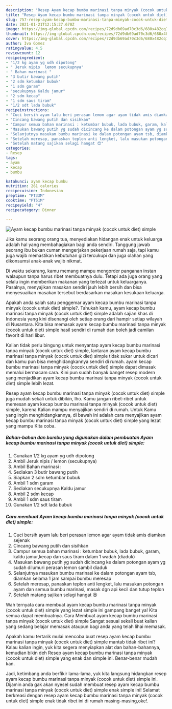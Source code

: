 ```yaml
---
description: "Resep Ayam kecap bumbu marinasi tanpa minyak (cocok untuk diet) simple yang nikmat dan Mudah Dibuat"
title: "Resep Ayam kecap bumbu marinasi tanpa minyak (cocok untuk diet) simple yang nikmat dan Mudah Dibuat"
slug: 757-resep-ayam-kecap-bumbu-marinasi-tanpa-minyak-cocok-untuk-diet-simple-yang-nikmat-dan-mudah-dibuat
date: 2021-01-21T12:15:27.670Z
image: https://img-global.cpcdn.com/recipes/72d9db69ad70c3d6/680x482cq70/ayam-kecap-bumbu-marinasi-tanpa-minyak-cocok-untuk-diet-simple-foto-resep-utama.jpg
thumbnail: https://img-global.cpcdn.com/recipes/72d9db69ad70c3d6/680x482cq70/ayam-kecap-bumbu-marinasi-tanpa-minyak-cocok-untuk-diet-simple-foto-resep-utama.jpg
cover: https://img-global.cpcdn.com/recipes/72d9db69ad70c3d6/680x482cq70/ayam-kecap-bumbu-marinasi-tanpa-minyak-cocok-untuk-diet-simple-foto-resep-utama.jpg
author: Iva Gomez
ratingvalue: 4.5
reviewcount: 12
recipeingredient:
- "1/2 kg ayam yg udh dipotong"
- " Jeruk nipis  lemon secukupnya"
- " Bahan marinasi "
- "3 butir bawang putih"
- "2 sdm ketumbar bubuk"
- "1 sdm garam"
- "secukupnya Kaldu jamur"
- "2 sdm kecap"
- "1 sdm saus tiram"
- "1/2 sdt lada bubuk"
recipeinstructions:
- "Cuci bersih ayam lalu beri perasan lemon agar ayam tidak amis diamkan sejenak"
- "Cincang bawang putih dan sisihkan"
- "Campur semua bahan marinasi : ketumbar bubuk, lada bubuk, garam, kaldu jamur,kecap dan saus tiram dalam 1 wadah (diaduk)"
- "Masukan bawang putih yg sudah dicincang ke dalam potongan ayam yg sudah dilumuri perasan lemon sambil diaduk"
- "Selanjutnya masukan bumbu marinasi ke dalam potongan ayam tsb, diamkan selama 1 jam sampai bumbu meresap"
- "Setelah meresap, panaskan teplon anti lengket, lalu masukan potongan ayam dan semua bumbu marinasi, masak dgn api kecil dan tutup teplon"
- "Setelah matang sajikan selagi hangat 😍"
categories:
- Resep
tags:
- ayam
- kecap
- bumbu

katakunci: ayam kecap bumbu 
nutrition: 261 calories
recipecuisine: Indonesian
preptime: "PT33M"
cooktime: "PT51M"
recipeyield: "4"
recipecategory: Dinner

---
```



![Ayam kecap bumbu marinasi tanpa minyak (cocok untuk diet) simple](https://img-global.cpcdn.com/recipes/72d9db69ad70c3d6/680x482cq70/ayam-kecap-bumbu-marinasi-tanpa-minyak-cocok-untuk-diet-simple-foto-resep-utama.jpg)

Jika kamu seorang orang tua, menyediakan hidangan enak untuk keluarga adalah hal yang membahagiakan bagi anda sendiri. Tanggung jawab seorang ibu bukan cuman mengerjakan pekerjaan rumah saja, tapi kamu juga wajib memastikan kebutuhan gizi tercukupi dan juga olahan yang dikonsumsi anak-anak wajib nikmat.

Di waktu  sekarang, kamu memang mampu mengorder panganan instan walaupun tanpa harus ribet membuatnya dulu. Tetapi ada juga orang yang selalu ingin memberikan makanan yang terlezat untuk keluarganya. Pasalnya, menyajikan masakan sendiri jauh lebih bersih dan bisa menyesuaikan masakan tersebut berdasarkan masakan kesukaan keluarga. 



Apakah anda salah satu penggemar ayam kecap bumbu marinasi tanpa minyak (cocok untuk diet) simple?. Tahukah kamu, ayam kecap bumbu marinasi tanpa minyak (cocok untuk diet) simple adalah sajian khas di Indonesia yang kini disenangi oleh setiap orang dari hampir setiap wilayah di Nusantara. Kita bisa memasak ayam kecap bumbu marinasi tanpa minyak (cocok untuk diet) simple hasil sendiri di rumah dan boleh jadi camilan favorit di hari libur.

Kalian tidak perlu bingung untuk menyantap ayam kecap bumbu marinasi tanpa minyak (cocok untuk diet) simple, lantaran ayam kecap bumbu marinasi tanpa minyak (cocok untuk diet) simple tidak sukar untuk dicari dan kamu pun bisa menghidangkannya sendiri di rumah. ayam kecap bumbu marinasi tanpa minyak (cocok untuk diet) simple dapat dimasak memalui bermacam cara. Kini pun sudah banyak banget resep modern yang menjadikan ayam kecap bumbu marinasi tanpa minyak (cocok untuk diet) simple lebih lezat.

Resep ayam kecap bumbu marinasi tanpa minyak (cocok untuk diet) simple juga mudah sekali untuk dibikin, lho. Kamu jangan ribet-ribet untuk memesan ayam kecap bumbu marinasi tanpa minyak (cocok untuk diet) simple, karena Kalian mampu menyajikan sendiri di rumah. Untuk Kamu yang ingin menghidangkannya, di bawah ini adalah cara menyajikan ayam kecap bumbu marinasi tanpa minyak (cocok untuk diet) simple yang lezat yang mampu Kita coba.

<!--inarticleads1-->

##### Bahan-bahan dan bumbu yang digunakan dalam pembuatan Ayam kecap bumbu marinasi tanpa minyak (cocok untuk diet) simple:

1. Gunakan 1/2 kg ayam yg udh dipotong
1. Ambil  Jeruk nipis / lemon (secukupnya)
1. Ambil  Bahan marinasi :
1. Sediakan 3 butir bawang putih
1. Siapkan 2 sdm ketumbar bubuk
1. Ambil 1 sdm garam
1. Sediakan secukupnya Kaldu jamur
1. Ambil 2 sdm kecap
1. Ambil 1 sdm saus tiram
1. Gunakan 1/2 sdt lada bubuk




<!--inarticleads2-->

##### Cara membuat Ayam kecap bumbu marinasi tanpa minyak (cocok untuk diet) simple:

1. Cuci bersih ayam lalu beri perasan lemon agar ayam tidak amis diamkan sejenak
1. Cincang bawang putih dan sisihkan
1. Campur semua bahan marinasi : ketumbar bubuk, lada bubuk, garam, kaldu jamur,kecap dan saus tiram dalam 1 wadah (diaduk)
1. Masukan bawang putih yg sudah dicincang ke dalam potongan ayam yg sudah dilumuri perasan lemon sambil diaduk
1. Selanjutnya masukan bumbu marinasi ke dalam potongan ayam tsb, diamkan selama 1 jam sampai bumbu meresap
1. Setelah meresap, panaskan teplon anti lengket, lalu masukan potongan ayam dan semua bumbu marinasi, masak dgn api kecil dan tutup teplon
1. Setelah matang sajikan selagi hangat 😍




Wah ternyata cara membuat ayam kecap bumbu marinasi tanpa minyak (cocok untuk diet) simple yang lezat simple ini gampang banget ya! Kita semua dapat membuatnya. Cara Membuat ayam kecap bumbu marinasi tanpa minyak (cocok untuk diet) simple Sangat sesuai sekali buat kalian yang sedang belajar memasak ataupun bagi anda yang telah lihai memasak.

Apakah kamu tertarik mulai mencoba buat resep ayam kecap bumbu marinasi tanpa minyak (cocok untuk diet) simple mantab tidak ribet ini? Kalau kalian ingin, yuk kita segera menyiapkan alat dan bahan-bahannya, kemudian bikin deh Resep ayam kecap bumbu marinasi tanpa minyak (cocok untuk diet) simple yang enak dan simple ini. Benar-benar mudah kan. 

Jadi, ketimbang anda berfikir lama-lama, yuk kita langsung hidangkan resep ayam kecap bumbu marinasi tanpa minyak (cocok untuk diet) simple ini. Dijamin anda gak akan nyesel sudah membuat resep ayam kecap bumbu marinasi tanpa minyak (cocok untuk diet) simple enak simple ini! Selamat berkreasi dengan resep ayam kecap bumbu marinasi tanpa minyak (cocok untuk diet) simple enak tidak ribet ini di rumah masing-masing,oke!.

